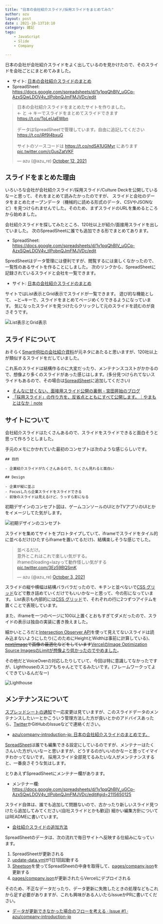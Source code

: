```yaml
---
title: "日本の会社紹介スライド/採用スライドをまとめてみた"
author: azu
layout: post
date : 2021-10-13T10:10
category: 雑記
tags:
    - JavaScript
    - Slide
    - Company

---
```


日本の会社が会社紹介スライドをよく出しているのを見かけたので、そのスライドを会社ごとにまとめてみました。

- サイト: [日本の会社紹介スライドのまとめ](https://company-introduction-jp.vercel.app/)
- SpreadSheet: <https://docs.google.com/spreadsheets/d/1y1pqQhBIV_uGCp-AzxSQwLDOV4v_tIPobnQJmFMJVDc/edit>

<blockquote class="twitter-tweet"><p lang="ja" dir="ltr">日本の会社紹介スライドをまとめたサイトを作りました。<br>← と → キーでスライドをまとめてスライドできます<a href="https://t.co/TpLeUaEWbn">https://t.co/TpLeUaEWbn</a><br><br>データはSpreadSheetで管理しています。自由に追記してください<a href="https://t.co/jRf9l4bxuG">https://t.co/jRf9l4bxuG</a><br><br>サイトのソースコードは <a href="https://t.co/ndSA1UGMyr">https://t.co/ndSA1UGMyr</a> にあります <a href="https://t.co/cGusZatVKF">pic.twitter.com/cGusZatVKF</a></p>&mdash; azu (@azu_re) <a href="https://twitter.com/azu_re/status/1447819750344589312?ref_src=twsrc%5Etfw">October 12, 2021</a></blockquote>

<script async src="https://platform.twitter.com/widgets.js" charset="utf-8"></script> 

## スライドをまとめた理由

いろいろな会社が会社紹介スライド/採用スライド/Culture Deckを公開しているなーと思って、それをまとめて読みたかったのですが、
スライドと会社のデータをまとめたオープンデータ（機械的に読める形式のデータ、CSVやJSONなど）を見つけられませんでした。そのため、まずスライドのURLを集めるところから始めました。

会社紹介スライドを探してみたところ、120社以上が紹介/面接用スライドを出していました。
次のSpreadSheetに誰でも追加できる形でまとめてあります。

- SpreadSheet: <https://docs.google.com/spreadsheets/d/1y1pqQhBIV_uGCp-AzxSQwLDOV4v_tIPobnQJmFMJVDc/edit>

SpredSheetはデータ管理には便利ですが、閲覧するには楽しくなかったので、一覧性のあるサイトを作ることにしました。
次のリンクから、SpreadSheetに記録されているスライドと会社を一覧できます。

- サイト: [日本の会社紹介スライドのまとめ](https://company-introduction-jp.vercel.app/)

サイトではList表示とGrid表示でスライドが一覧できます。
遊び的な機能として、 <kbd>←</kbd>と<kbd>→</kbd>キーで、スライドをまとめてページめくりできるようになっています。
気になったスライドを見つけたらクリックして元のスライドを読むのが良さそうです。

![List表示とGrid表示](https://efcl.info/wp-content/uploads/2021/10/12-1634043184.png)

## スライドについて

おそらく[SmartHR社の会社紹介資料](https://blog.shojimiyata.com/entry/2019/02/28/115119)が元ネタにあたると思いますが、120社以上が類似するスライドをだしていました。

これ系のスライドは結構作るのに大変だったり、メンテナンスコストがかかるので、想像より多くのスライドがあった感じはします。(多分見つけられてないスライドもあるので、その場合は[SpreadSheet](https://docs.google.com/spreadsheets/d/1y1pqQhBIV_uGCp-AzxSQwLDOV4v_tIPobnQJmFMJVDc/edit)に追加してください)

- [そんなに甘くない、面接用スライド公開の裏側 - 宮田昇始のブログ](https://blog.shojimiyata.com/entry/2019/03/11/163452)
- [「採用スライド」の作り方を、反省点とともにすべて公開します。｜やまもとはなか｜note](https://note.com/hanahanayaman/n/n9e4f690ca173)

## サイトについて

会社紹介スライドはたくさんあるので、スライドをスライドできると面白そうと思って作ろうとしました。

手元のメモにかかれていた最初のコンセプトは次のような感じらしいです。

```
## 目的

- 企業紹介スライドがたくさんあるので、たくさん見れると面白い

## Design

- 企業が縦に並ぶ
- Focusしたら企業スライドをスライドできる
- 前後のスライドは見えるけど、うっすら影になる
```

初期デザインのコンセプト図は、ゲームコンソールのUIとかTVアプリのUIとかをイメージしてた気がします。

![初期デザインのコンセプト](https://efcl.info/wp-content/uploads/2021/10/12-1634043564.png)

スライドを集めてサイトをプロトタイプしていて、iframeでスライドをタイル的に並べるだけ(ひたすらiframeを置いてるだけ)、結構楽しそうな感じでした。

<blockquote class="twitter-tweet"><p lang="ja" dir="ltr">並べるだけ。<br>意外とこれはこれで楽しい気がする。<br>iframeのloading=lazyって動作怪しい気がする <a href="https://t.co/3Ez59BQSmK">pic.twitter.com/3Ez59BQSmK</a></p>&mdash; azu (@azu_re) <a href="https://twitter.com/azu_re/status/1444590405677322242?ref_src=twsrc%5Etfw">October 3, 2021</a></blockquote> 

<script async src="https://platform.twitter.com/widgets.js" charset="utf-8"></script> 

スライドの縦や横幅は結構バラバラだったので、キチンと並べないで[CSS グリッド](https://developer.mozilla.org/ja/docs/Web/CSS/CSS_Grid_Layout)などで敷き詰めていくだけでもいいかなーと思って、今の形になっています。
List表示も内部的には[CSS グリッド](https://developer.mozilla.org/ja/docs/Web/CSS/CSS_Grid_Layout)で、それぞれの行に2つずつアイテムを置くことで表現しています。

また、iframeを一つのページに100以上置くとおもすぎてダメだったので、スライドの表示は独自の実装に書き換えました。

細かいところだと[Intersection Observer API](https://developer.mozilla.org/en-US/docs/Web/API/Intersection_Observer_API)を使って見えてないスライドは読み込まないようにしたり(このためにHeightとWidthは事前に計算している)、<del>[next/image](https://nextjs.org/docs/api-reference/next/image)で画像の最適化などをしています</del><ins>Vercelの[Image Optimization Source Images](https://vercel.com/docs/concepts/limits/overview)のLimitが想像より低かったのでやめました</ins>。

その他だとVoiceOverの対応したりしていて、今回は特に意識してなかったですが、Lighthouseのスコアもちゃんとでてるみたいです。(フレームワークってよくできているんだなー)

![Lighthouse](https://efcl.info/wp-content/uploads/2021/10/12-1634045282.png)

## メンテナンスについて

[スプレッドシートの通知](https://support.google.com/docs/answer/91588)で一応変更は見ていますが、このスライドデータのメンテナンスしたいーとかこういう管理方法した方が良いとかのアドバイスあったら、[Twitter](https://twitter.com/azu_re/)かGitHubのIssueなどで連絡ください。

- [azu/company-introduction-jp: 日本の会社紹介スライドのまとめです。](https://github.com/azu/company-introduction-jp)

[SpreadSheet](https://docs.google.com/spreadsheets/d/1y1pqQhBIV_uGCp-AzxSQwLDOV4v_tIPobnQJmFMJVDc)は誰でも編集できる設定にしているのですが、メンテナーはたくさんいた方がいいなーと思いますが、どうするのがいいのかなーと思ってイマイチわかってないです。
採用スライド全部見てるみたいな人がメンテナンスすると、一番良さそうな気はします。

とりあえずSpreadSheetにメンテナー欄があります。

- メンテナー欄: <https://docs.google.com/spreadsheets/d/1y1pqQhBIV_uGCp-AzxSQwLDOV4v_tIPobnQJmFMJVDc/edit#gid=2115650125>

スライド自体は、誰でも追加して問題ないので、古かったり新しいスライド見つけたら追加してみてください(自社スライドとかも歓迎)
細かい編集方針についてはREADMEに書いています。

- [会社紹介スライドの追加方法](https://github.com/azu/company-introduction-jp#%E4%BC%9A%E7%A4%BE%E7%B4%B9%E4%BB%8B%E3%82%B9%E3%83%A9%E3%82%A4%E3%83%89%E3%81%AE%E8%BF%BD%E5%8A%A0%E6%96%B9%E6%B3%95)

SpreadSheetのデータは、次の流れで毎日サイトへ反映する仕組みになっています。

1. SpreadSheetが更新される
2. [update-data.yml](https://github.com/azu/company-introduction-jp/blob/main/.github/workflows/update-data.yml)が1日1回起動する
3. [Sheetson](https://sheetson.com/)を使ってSpreadSheetの中身を取得して、[pages/company.json](https://github.com/azu/company-introduction-jp/blob/main/pages/company.json)を更新する
4. [pages/company.json](https://github.com/azu/company-introduction-jp/blob/main/pages/company.json)が更新されたらVercelにデプロイされる

そのため、不正なデータだったり、データ更新に失敗したときの処理などもこれから足す必要がありますが、これも興味がある人いたらIssueかPRに書いてください。

- [データが更新できなかった場合のフローを考える · Issue #1 · azu/company-introduction-jp](https://github.com/azu/company-introduction-jp/issues/1)

